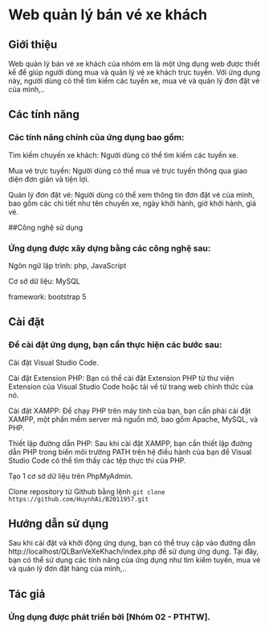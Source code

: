 # Web quản lý bán vé xe khách
## Giới thiệu
Web quản lý bán vé xe khách của nhóm em là một ứng dụng web được thiết kế để giúp người dùng mua và quản lý vé xe khách trực tuyến. Với ứng dụng này, người dùng có thể tìm kiếm các tuyến xe, mua vé và quản lý đơn đặt vé của mình,..

## Các tính năng
### Các tính năng chính của ứng dụng bao gồm:

Tìm kiếm chuyến xe khách: Người dùng có thể tìm kiếm các tuyến xe.

Mua vé trực tuyến: Người dùng có thể mua vé trực tuyến thông qua giao diện đơn giản và tiện lợi.

Quản lý đơn đặt vé: Người dùng có thể xem thông tin đơn đặt vé của mình, bao gồm các chi tiết như tên chuyến xe, ngày khởi hành, giờ khởi hành, giá vé.

##Công nghệ sử dụng
### Ứng dụng được xây dựng bằng các công nghệ sau:

Ngôn ngữ lập trình: php, JavaScript

Cơ sở dữ liệu: MySQL

framework: bootstrap 5

## Cài đặt
### Để cài đặt ứng dụng, bạn cần thực hiện các bước sau:

Cài đặt Visual Studio Code.

Cài đặt Extension PHP: Bạn có thể cài đặt Extension PHP từ thư viện Extension của Visual Studio Code hoặc tải về từ trang web chính thức của nó.

Cài đặt XAMPP: Để chạy PHP trên máy tính của bạn, bạn cần phải cài đặt XAMPP, một phần mềm server mã nguồn mở, bao gồm Apache, MySQL, và PHP.

Thiết lập đường dẫn PHP: Sau khi cài đặt XAMPP, bạn cần thiết lập đường dẫn PHP trong biến môi trường PATH trên hệ điều hành của bạn để Visual Studio Code có thể tìm thấy các tệp thực thi của PHP.

Tạo 1 cơ sở dữ liệu trên PhpMyAdmin.

Clone repository từ Github bằng lệnh `git clone https://github.com/HuynhAi/B2011957.git`

## Hướng dẫn sử dụng
Sau khi cài đặt và khởi động ứng dụng, bạn có thể truy cập vào đường dẫn http://localhost/QLBanVeXeKhach/index.php để sử dụng ứng dụng. Tại đây, bạn có thể sử dụng các tính năng của ứng dụng như tìm kiếm tuyến, mua vé và quản lý đơn đặt hàng của mình,..

## Tác giả
### Ứng dụng được phát triển bởi [Nhóm 02 - PTHTW].
